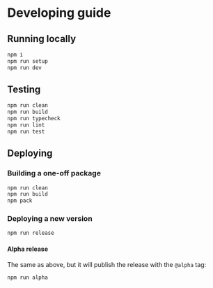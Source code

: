 # Developing guide

## Running locally

```sh
npm i
npm run setup
npm run dev
```

## Testing

```sh
npm run clean
npm run build
npm run typecheck
npm run lint
npm run test
```

## Deploying

### Building a one-off package

```sh
npm run clean
npm run build
npm pack
```

### Deploying a new version

```sh
npm run release
```

#### Alpha release

The same as above, but it will publish the release with the `@alpha` tag:

```sh
npm run alpha
```
